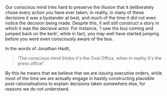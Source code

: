  Our conscious mind tries hard to preserve the illusion that it deliberately chose every action you have ever taken; in reality, in many of these decisions it was a bystander at best, and much of the time it did not even notice the decision being made. Despite this, it will still construct a story in which it was the decisive actor. For instance, 'I saw the bus coming and jumped back on the kerb', while in fact, you may well have started jumping before you were even consciously aware of the bus.
 
In the words of Jonathan Haidt, 
> 'The conscious mind thinks it's the Oval Office, when in reality it's the press office". 

By this he means that we believe that we are issuing executive orders, while most of the time we are actually engage in hastily constructing plausible post-rationalisations to explain decisions taken somewhere else, for reasons we do not understand.
